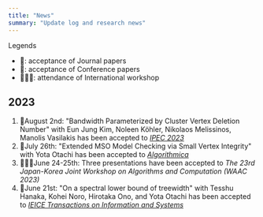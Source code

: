 ```yaml
---
title: "News"
summary: "Update log and research news"
---
```


Legends
- 📕: acceptance of Journal papers
- 📘: acceptance of Conference papers
- 🧑‍🤝‍🧑: attendance of International workshop

## 2023
1. 📘August 2nd: "Bandwidth Parameterized by Cluster Vertex Deletion Number" 
	 with Eun Jung Kim, Noleen Köhler, Nikolaos Melissinos, Manolis Vasilakis has been accepted to [_IPEC 2023_](https://algo-conference.org/2023/ipec/)
1. 📕July 26th: "Extended MSO Model Checking via Small Vertex Integrity" with Yota Otachi has been accepted to [_Algorithmica_](https://www.springer.com/journal/453)
1. 🧑‍🤝‍🧑June 24-25th: Three presentations have been accepted to _The 23rd Japan-Korea Joint Workshop on Algorithms and Computation (WAAC 2023)_
1. 📕June 21st: "On a spectral lower bound of treewidth" with Tesshu Hanaka, Kohei Noro, Hirotaka Ono, and Yota Otachi
	has been accepted to [_IEICE Transactions on Information and Systems_](https://search.ieice.org/iss/index.html)